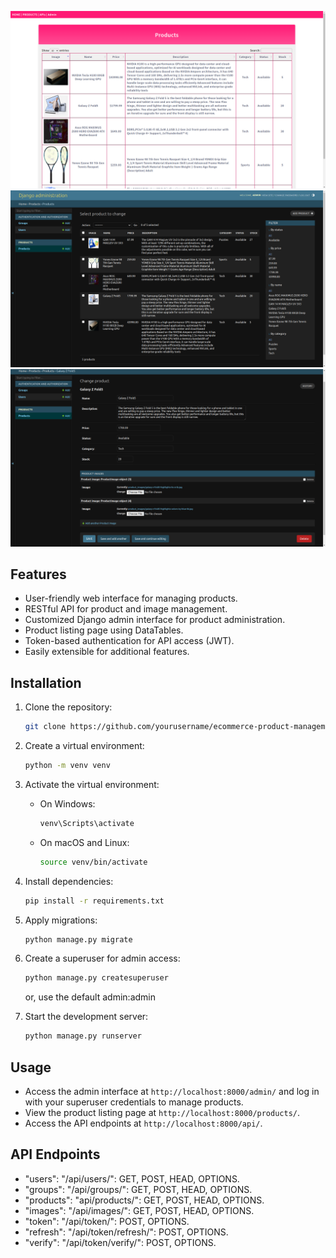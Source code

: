 ![Product Listing Page](screenshot01.png)
![Admin Products Page](screenshot02.png)
![Admin Product Page](screenshot03.png)

## Features

- User-friendly web interface for managing products.
- RESTful API for product and image management.
- Customized Django admin interface for product administration.
- Product listing page using DataTables.
- Token-based authentication for API access (JWT).
- Easily extensible for additional features.

## Installation

1. Clone the repository:

   ```bash
   git clone https://github.com/yourusername/ecommerce-product-management.git
   ```

2. Create a virtual environment:

   ```bash
   python -m venv venv
   ```

3. Activate the virtual environment:

   - On Windows:

     ```bash
     venv\Scripts\activate
     ```

   - On macOS and Linux:

     ```bash
     source venv/bin/activate
     ```

4. Install dependencies:

   ```bash
   pip install -r requirements.txt
   ```

5. Apply migrations:

   ```bash
   python manage.py migrate
   ```

6. Create a superuser for admin access:

   ```bash
   python manage.py createsuperuser
   ```
   or, use the default admin:admin

7. Start the development server:

   ```bash
   python manage.py runserver
   ```

## Usage

- Access the admin interface at `http://localhost:8000/admin/` and log in with your superuser credentials to manage products.
- View the product listing page at `http://localhost:8000/products/`.
- Access the API endpoints at `http://localhost:8000/api/`.

## API Endpoints

- "users": "/api/users/": GET, POST, HEAD, OPTIONS.
- "groups": "/api/groups/": GET, POST, HEAD, OPTIONS.
- "products": "api/products/": GET, POST, HEAD, OPTIONS.
- "images": "/api/images/": GET, POST, HEAD, OPTIONS.
- "token": "/api/token/": POST, OPTIONS.
- "refresh": "/api/token/refresh/": POST, OPTIONS.
- "verify": "/api/token/verify/": POST, OPTIONS.
